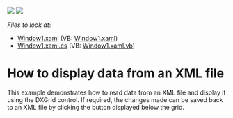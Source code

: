 <!-- default badges list -->
[![](https://img.shields.io/badge/Open_in_DevExpress_Support_Center-FF7200?style=flat-square&logo=DevExpress&logoColor=white)](https://supportcenter.devexpress.com/ticket/details/E1506)
[![](https://img.shields.io/badge/📖_How_to_use_DevExpress_Examples-e9f6fc?style=flat-square)](https://docs.devexpress.com/GeneralInformation/403183)
<!-- default badges end -->
<!-- default file list -->
*Files to look at*:

* [Window1.xaml](./CS/DXGrid_BindingToXML/Window1.xaml) (VB: [Window1.xaml](./VB/DXGrid_BindingToXML/Window1.xaml))
* [Window1.xaml.cs](./CS/DXGrid_BindingToXML/Window1.xaml.cs) (VB: [Window1.xaml.vb](./VB/DXGrid_BindingToXML/Window1.xaml.vb))
<!-- default file list end -->
# How to display data from an XML file


<p>This example demonstrates how to read data from an XML file and display it using the DXGrid control. If required, the changes made can be saved back to an XML file by clicking the button displayed below the grid.</p>

<br/>


